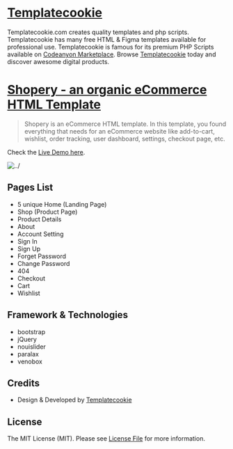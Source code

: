 # [Templatecookie](https://templatecookie.com)
Templatecookie.com creates quality templates and php scripts. Templatecookie has many free HTML & Figma templates available for professional use. Templatecookie is famous for its premium PHP Scripts available on [Codeanyon Marketplace](https://codecanyon.net/user/templatecookie). Browse [Templatecookie](https://templatecookie.com) today and discover awesome digital products.

# [Shopery - an organic eCommerce HTML Template](https://www.templatecookie.com/products)

> Shopery is an eCommerce HTML template. In this template, you found everything that needs for an eCommerce website like add-to-cart, wishlist, order tracking, user dashboard, settings, checkout page, etc.

Check the [Live Demo here](https://shopery.netlify.app/).

![../](preview.png)

## Pages List
- 5 unique Home (Landing Page)
- Shop (Product Page)
- Product Details
- About
- Account Setting
- Sign In
- Sign Up
- Forget Password
- Change Password
- 404
- Checkout
- Cart
- Wishlist

  
## Framework & Technologies
- bootstrap
- jQuery
- nouislider
- paralax
- venobox

## Credits
- Design & Developed by [Templatecookie](https://templatecookie.com)

## License
The MIT License (MIT). Please see [License File](LICENSE.md) for more information.

